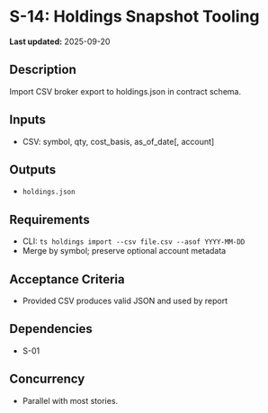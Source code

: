 # S-14: Holdings Snapshot Tooling

**Last updated:** 2025-09-20

## Description
Import CSV broker export to holdings.json in contract schema.

## Inputs
- CSV: symbol, qty, cost_basis, as_of_date[, account]

## Outputs
- `holdings.json`

## Requirements
- CLI: `ts holdings import --csv file.csv --asof YYYY-MM-DD`
- Merge by symbol; preserve optional account metadata

## Acceptance Criteria
- Provided CSV produces valid JSON and used by report

## Dependencies
- S-01

## Concurrency
- Parallel with most stories.
